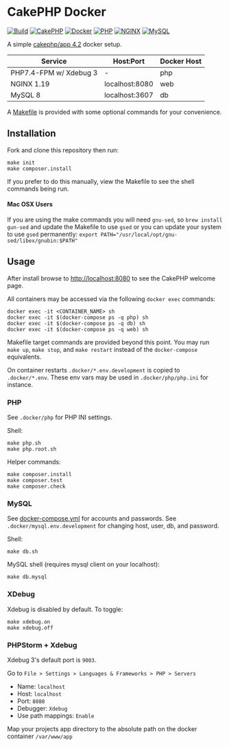 # CakePHP Docker

[![Build](https://github.com/cnizzardini/cakephp-docker/workflows/Build/badge.svg?branch=master)](https://github.com/cnizzardini/cakephp-docker/actions)
[![CakePHP](https://img.shields.io/badge/cakephp-4.2-red?logo=cakephp)](https://book.cakephp.org/4/en/index.html)
[![Docker](https://img.shields.io/badge/docker-0db7ed.svg?logo=docker)](https://www.docker.com)
[![PHP](https://img.shields.io/badge/php-7.4-8892BF.svg?logo=php)](https://php.net/)
[![NGINX](https://img.shields.io/badge/nginx-1.19-009639.svg?logo=nginx)](https://www.nginx.com/)
[![MySQL](https://img.shields.io/badge/mysql-8-00758F.svg?logo=mysql)](https://www.mysql.com/)

A simple [cakephp/app 4.2](https://github.com/cakephp/app/releases/tag/4.2.1) docker setup.

| Service                   | Host:Port         | Docker Host   |
| -----------               | -----------       | -----------   |
| PHP7.4-FPM w/ Xdebug 3    | -                 | php           |
| NGINX 1.19                | localhost:8080    | web           |
| MySQL 8                   | localhost:3607    | db            |

A [Makefile](Makefile) is provided with some optional commands for your convenience.

## Installation

Fork and clone this repository then run:

```console
make init
make composer.install
```

If you prefer to do this manually, view the Makefile to see the shell commands being run.

#### Mac OSX Users
If you are using the make commands you will need `gnu-sed`, so `brew install gun-sed` and update the Makefile to
use `gsed` or you can update your system to use `gsed` permanently:
`export PATH="/usr/local/opt/gnu-sed/libex/gnubin:$PATH"`

## Usage

After install browse to [http://localhost:8080](http://localhost:8080) to see the CakePHP welcome page. 

All containers may be accessed via the following `docker exec` commands:

```console
docker exec -it <CONTAINER_NAME> sh
docker exec -it $(docker-compose ps -q php) sh
docker exec -it $(docker-compose ps -q db) sh
docker exec -it $(docker-compose ps -q web) sh
```

Makefile target commands are provided beyond this point. You may run `make up`, `make stop`, and `make restart` instead 
of the `docker-compose` equivalents.

On container restarts `.docker/*.env.development` is copied to `.docker/*.env`. These env vars may be used in 
`.docker/php/php.ini` for instance.

### PHP

See `.docker/php` for PHP INI settings. 

Shell:

```
make php.sh
make php.root.sh
```

Helper commands:

```
make composer.install
make composer.test
make composer.check
```

### MySQL

See [docker-compose.yml](docker-compose.yml) for accounts and passwords. See `.docker/mysql.env.development` for
changing host, user, db, and password.

Shell:

```console
make db.sh
```

MySQL shell (requires mysql client on your localhost):

```console
make db.mysql
```

### XDebug

Xdebug is disabled by default. To toggle:

```console
make xdebug.on
make xdebug.off
```

### PHPStorm + Xdebug

Xdebug 3's default port is `9003`.

Go to `File > Settings > Languages & Frameworks > PHP > Servers`

- Name: `localhost`
- Host: `localhost`
- Port: `8080`
- Debugger: `Xdebug`
- Use path mappings: `Enable`

Map your projects app directory to the absolute path on the docker container `/var/www/app`